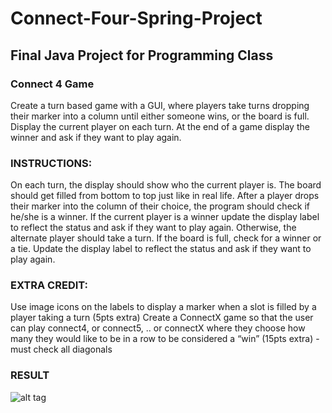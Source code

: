 # Connect-Four-Spring-Project
<h2>Final Java Project for Programming Class</h2>

<h3>Connect 4 Game</h3>

Create a turn based game with a GUI, where players take turns dropping their marker into a column until either someone wins, or the board is full. 
Display the current player on each turn.
At the end of a game display the winner and ask if they want to play again.

<h3>INSTRUCTIONS:</h3>
On each turn, the display should show who the current player is.
The board should get filled from bottom to top just like in real life.
After a player drops their marker into the column of their choice, the program should check if he/she is a winner.
If the current player is a winner update the display label to reflect the status and ask if they want to play again.
Otherwise, the alternate player should take a turn.
If the board is full, check for a winner or a tie. Update the display label to reflect the status and ask if they want to play again.

<h3>EXTRA CREDIT:</h3>
Use image icons on the labels to display a marker when a slot is filled by a player taking a turn (5pts extra)
Create a ConnectX game so that the user can play connect4, or connect5, .. or connectX where they choose how many they would like to be in a row to be considered a “win” (15pts extra) - must check all diagonals

<h3>RESULT</h3>

![alt tag](https://user-images.githubusercontent.com/25781788/29368095-c4af109e-826c-11e7-9e2f-4436cab737a3.png)
